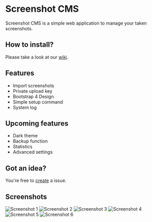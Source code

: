 # Screenshot CMS
Screenshot CMS is a simple web application to manage your taken screenshots.

## How to install?
Please take a look at our <a href="https://github.com/siemen6/Screenshot-CMS/wiki/Installation">wiki</a>.

## Features
- Import screenshots
- Private upload key
- Bootstrap 4 Design
- Simple setup command
- System log

## Upcoming features
- Dark theme
- Backup function
- Statistics
- Advanced settings

## Got an idea?
You're free to <a href="https://github.com/siemen6/Screenshot-CMS/issues/new">create</a> a issue.

## Screenshots
![Screenshot 1](https://i.siemenrotensen.nl/oTQXOXLXv)
![Screenshot 2](https://i.siemenrotensen.nl/n4L71C6Sd)
![Screenshot 3](https://i.siemenrotensen.nl/IjF13x6sN)
![Screenshot 4](https://i.siemenrotensen.nl/wRg1kTNvn)
![Screenshot 5](https://i.siemenrotensen.nl/nXwv16EnV)
![Screenshot 6](https://i.siemenrotensen.nl/oXETKCY07)